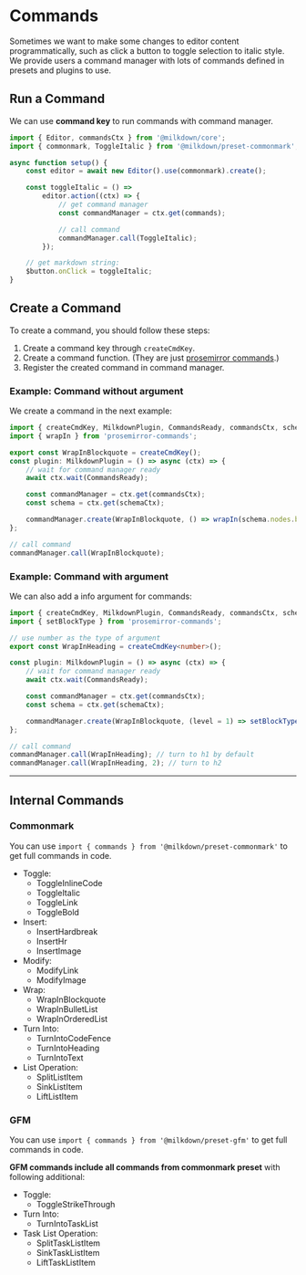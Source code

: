 # Commands

Sometimes we want to make some changes to editor content programmatically, such as click a button to toggle selection to italic style.
We provide users a command manager with lots of commands defined in presets and plugins to use.

## Run a Command

We can use **command key** to run commands with command manager.

```typescript
import { Editor, commandsCtx } from '@milkdown/core';
import { commonmark, ToggleItalic } from '@milkdown/preset-commonmark';

async function setup() {
    const editor = await new Editor().use(commonmark).create();

    const toggleItalic = () =>
        editor.action((ctx) => {
            // get command manager
            const commandManager = ctx.get(commands);

            // call command
            commandManager.call(ToggleItalic);
        });

    // get markdown string:
    $button.onClick = toggleItalic;
}
```

## Create a Command

To create a command, you should follow these steps:

1. Create a command key through `createCmdKey`.
2. Create a command function. (They are just [prosemirror commands](https://prosemirror.net/docs/guide/#commands).)
3. Register the created command in command manager.

### Example: Command without argument

We create a command in the next example:

```typescript
import { createCmdKey, MilkdownPlugin, CommandsReady, commandsCtx, schemaCtx } from '@milkdown/core';
import { wrapIn } from 'prosemirror-commands';

export const WrapInBlockquote = createCmdKey();
const plugin: MilkdownPlugin = () => async (ctx) => {
    // wait for command manager ready
    await ctx.wait(CommandsReady);

    const commandManager = ctx.get(commandsCtx);
    const schema = ctx.get(schemaCtx);

    commandManager.create(WrapInBlockquote, () => wrapIn(schema.nodes.blockquote));
};

// call command
commandManager.call(WrapInBlockquote);
```

### Example: Command with argument

We can also add a info argument for commands:

```typescript
import { createCmdKey, MilkdownPlugin, CommandsReady, commandsCtx, schemaCtx } from '@milkdown/core';
import { setBlockType } from 'prosemirror-commands';

// use number as the type of argument
export const WrapInHeading = createCmdKey<number>();

const plugin: MilkdownPlugin = () => async (ctx) => {
    // wait for command manager ready
    await ctx.wait(CommandsReady);

    const commandManager = ctx.get(commandsCtx);
    const schema = ctx.get(schemaCtx);

    commandManager.create(WrapInBlockquote, (level = 1) => setBlockType(schema.nodes.heading, { level }));
};

// call command
commandManager.call(WrapInHeading); // turn to h1 by default
commandManager.call(WrapInHeading, 2); // turn to h2
```

---

## Internal Commands

### Commonmark

You can use `import { commands } from '@milkdown/preset-commonmark'` to get full commands in code.

-   Toggle:
    -   ToggleInlineCode
    -   ToggleItalic
    -   ToggleLink
    -   ToggleBold
-   Insert:
    -   InsertHardbreak
    -   InsertHr
    -   InsertImage
-   Modify:
    -   ModifyLink
    -   ModifyImage
-   Wrap:
    -   WrapInBlockquote
    -   WrapInBulletList
    -   WrapInOrderedList
-   Turn Into:
    -   TurnIntoCodeFence
    -   TurnIntoHeading
    -   TurnIntoText
-   List Operation:
    -   SplitListItem
    -   SinkListItem
    -   LiftListItem

### GFM

You can use `import { commands } from '@milkdown/preset-gfm'` to get full commands in code.

**GFM commands include all commands from commonmark preset** with following additional:

-   Toggle:
    -   ToggleStrikeThrough
-   Turn Into:
    -   TurnIntoTaskList
-   Task List Operation:
    -   SplitTaskListItem
    -   SinkTaskListItem
    -   LiftTaskListItem
